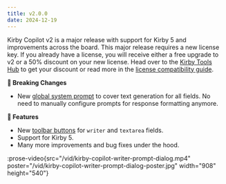 ```yaml
---
title: v2.0.0
date: 2024-12-19
---
```


Kirby Copilot v2 is a major release with support for Kirby 5 and improvements across the board. This major release requires a new license key. If you already have a license, you will receive either a free upgrade to v2 or a 50% discount on your new license. Head over to the [Kirby Tools Hub](https://hub.kirby.tools) to get your discount or read more in the [license compatibility guide](https://kirby.tools/license-compatibility).

**🚨 Breaking Changes**

- New [global system prompt](/docs/copilot/configuration/system-prompt) to cover text generation for all fields. No need to manually configure prompts for response formatting anymore.

**🚀 Features**

- New [toolbar buttons](/docs/copilot/usage/toolbar-buttons) for `writer` and `textarea` fields.
- Support for Kirby 5.
- Many more improvements and bug fixes under the hood.

:prose-video{src="/vid/kirby-copilot-writer-prompt-dialog.mp4" poster="/vid/kirby-copilot-writer-prompt-dialog-poster.jpg" width="908" height="540"}
